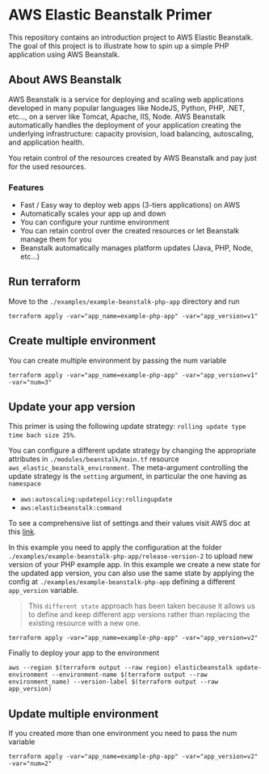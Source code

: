# AWS Elastic Beanstalk Primer

This repository contains an introduction project to AWS Elastic Beanstalk. The goal of this project is to illustrate how to spin up a simple PHP
application using AWS Beanstalk.

## About AWS Beanstalk

AWS Beanstalk is a service for deploying and scaling web applications developed in many popular languages like NodeJS, Python, PHP, .NET, etc..., on a server like Tomcat, Apache, IIS, Node. AWS Beanstalk automatically handles the deployment of your application creating the underlying infrastructure: capacity provision, load balancing, autoscaling, and application health.

You retain control of the resources created by AWS Beanstalk and pay just for the used resources.

### Features

- Fast / Easy way to deploy web apps (3-tiers applications) on AWS
- Automatically scales your app up and down
- You can configure your runtime environment
- You can retain control over the created resources or let Beanstalk manage them for you
- Beanstalk automatically manages platform updates (Java, PHP, Node, etc...)

## Run terraform

Move to the `./examples/example-beanstalk-php-app` directory and run

`terraform apply -var="app_name=example-php-app" -var="app_version=v1"`

## Create multiple environment 

You can create multiple environment by passing the num variable

`terraform apply -var="app_name=example-php-app" -var="app_version=v1" -var="num=3"`

## Update your app version

This primer is using the following update strategy: `rolling update type time bach size 25%`.

You can configure a different update strategy by changing the appropriate attributes in `./modules/beanstalk/main.tf` resource `aws_elastic_beanstalk_environment`. The meta-argument controlling the update strategy is the `setting` argument, in particular the one having as `namespace`

- `aws:autoscaling:updatepolicy:rollingupdate`
- `aws:elasticbeanstalk:command`

To see a comprehensive list of settings and their values visit AWS doc at this [link](https://docs.aws.amazon.com/elasticbeanstalk/latest/dg/command-options-general.html#command-options-general-autoscalingupdatepolicyrollingupdate).

In this example you need to apply the configuration at the folder `./examples/example-beanstalk-php-app/release-version-2` to upload new version of your PHP example app. In this example we create a new state for the updated app version, you can also use the same state by applying the config at `./examples/example-beanstalk-php-app` defining a different `app_version` variable.

> This `different state` approach has been taken because it allows us to define and keep different app versions rather than replacing the existing resource with a new one.

`terraform apply -var="app_name=example-php-app" -var="app_version=v2"`

Finally to deploy your app to the environment

`aws --region $(terraform output --raw region) elasticbeanstalk update-environment --environment-name $(terraform output --raw environment_name) --version-label $(terraform output --raw app_version)`

## Update multiple environment 

If you created more than one environment you need to pass the num variable 

`terraform apply -var="app_name=example-php-app" -var="app_version=v2" -var="num=2"`